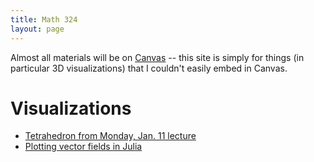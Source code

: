```yaml
---
title: Math 324
layout: page
---
```


Almost all materials will be on [Canvas](https://canvas.uw.edu/courses/1460640)
-- this site is simply for things (in particular 3D visualizations) that I
couldn't easily embed in Canvas.

# Visualizations

- [Tetrahedron from Monday, Jan. 11 lecture](./tetrahedron.html) 
- [Plotting vector fields in Julia](./vector-fields.html)